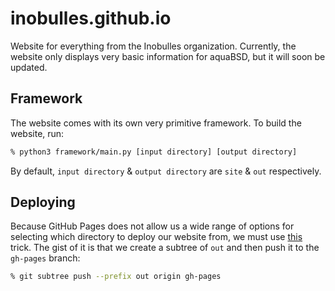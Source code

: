 # inobulles.github.io

Website for everything from the Inobulles organization. Currently, the website only displays very basic information for aquaBSD, but it will soon be updated.

## Framework

The website comes with its own very primitive framework.
To build the website, run:

```sh
% python3 framework/main.py [input directory] [output directory]
```

By default, `input directory` & `output directory` are `site` & `out` respectively.

## Deploying

Because GitHub Pages does not allow us a wide range of options for selecting which directory to deploy our website from, we must use [this](https://gist.github.com/cobyism/4730490) trick.
The gist of it is that we create a subtree of `out` and then push it to the `gh-pages` branch:

```sh
% git subtree push --prefix out origin gh-pages
```